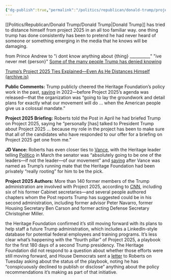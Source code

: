 ```yaml
---
{"dg-publish":true,"permalink":"/politics/republican/donald-trump/project-2025/project-2025/","noteIcon":""}
---
```


[[Politics/Republican/Donald Trump/Donald Trump\|Donald Trump]] has tried to distance himself from project 2025 in an all too familiar way. 
one thing trump has done consistently has been to pretend he had never heard of someone or something emerging in the media that he knows will be damaging. 

from Prince Andrew to 
"i dont know anything about {thing} __________"
"ive never met {person}"
[Some of the many people Trump has denied knowing ](https://www.yahoo.com/news/some-of-the-many-people-trump-has-denied-knowing-004917055.html?guccounter=1&guce_referrer=aHR0cHM6Ly93d3cuYmluZy5jb20v&guce_referrer_sig=AQAAAA0_NoQ5onuNDt5QN-WZnsQNwFPHFwyFslUudwW-mMd1hcnPEOwPVpP0nRFjcKb4efNxo6-zGQLmk5xbr2CPEqbq_IEdz7H3hbm-E9tbVPOddNUjKdURGYPOhwJHMspYlFRvG4I4_X_cVBt6dPmGTFkVGPYS1X6Xhpgu-zwMYAP4)



[Trump’s Project 2025 Ties Explained—Even As He Distances Himself (archive.is)](https://archive.is/K8eST)


**Public Comments:** Trump publicly cheered the Heritage Foundation’s policy work in the past, [saying](https://archive.is/o/K8eST/https://x.com/VaughnHillyard/status/1811402883604050216 "https://x.com/VaughnHillyard/status/1811402883604050216") in 2022—before Project 2025’s agenda was released—that the organization was “going to lay the groundwork and detail plans for exactly what our movement will do … when the American people give us a colossal mandate.”

**Project 2025 Briefing:** Roberts told the Post in April he had briefed Trump on Project 2025, saying he “personally [has] talked to President Trump about Project 2025 … because my role in the project has been to make sure that all of the candidates who have responded to our offer for a briefing on Project 2025 get one from me.”

**JD Vance:** Roberts has even closer ties to [Vance](https://archive.is/o/K8eST/https://www.forbes.com/sites/alisondurkee/2024/07/16/trump-wants-distance-from-project-2025-but-heres-how-jd-vance-has-closer-ties/ "https://www.forbes.com/sites/alisondurkee/2024/07/16/trump-wants-distance-from-project-2025-but-heres-how-jd-vance-has-closer-ties/"), with the Heritage leader telling [Politico](https://archive.is/o/K8eST/https://www.politico.com/news/magazine/2024/03/15/mr-maga-goes-to-washington-00147054 "https://www.politico.com/news/magazine/2024/03/15/mr-maga-goes-to-washington-00147054") in March the senator was “absolutely going to be one of the leaders—if not the leader—of our movement” and [saying](https://archive.is/o/K8eST/https://x.com/NYTnickc/status/1812929037636923410 "https://x.com/NYTnickc/status/1812929037636923410") after Vance was named as Trump’s running mate that the Heritage Foundation had been privately “really rooting” for him to be the pick.

**Project 2025 Authors:** More than 140 former members of the Trump administration are involved with Project 2025, according to [CNN](https://archive.is/o/K8eST/https://www.cnn.com/2024/07/11/politics/trump-allies-project-2025/index.html "https://www.cnn.com/2024/07/11/politics/trump-allies-project-2025/index.html"), including six of his former Cabinet secretaries—and several people authored chapters whom the Post reports Trump has suggested could be in his second administration, including former advisor Peter Navarro, former Housing Secretary Ben Carson and former acting Defense Secretary Christopher Miller.


the Heritage Foundation confirmed it’s still moving forward with its plans to help staff a future Trump administration, which includes 
a LinkedIn-style database for potential federal employees and training programs. It’s less clear what’s happening with the “fourth pillar” of Project 2025, a playbook for the first 180 days of a second Trump presidency. The Heritage Foundation did not respond to a question about whether those efforts were still moving forward, and House Democrats sent a [letter](https://archive.is/o/K8eST/https://huffman.house.gov/imo/media/doc/Letter%20to%20Heritage%20Foundation%20on%20Project%202025.pdf "https://huffman.house.gov/imo/media/doc/Letter%20to%20Heritage%20Foundation%20on%20Project%202025.pdf") to Roberts on Tuesday asking about the status of the playbook, noting he has “conspicuously declined to publish or disclose” anything about the policy recommendations it’s making as part of that initiative.